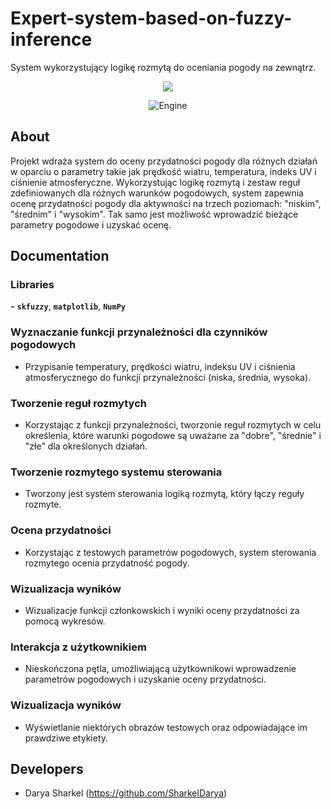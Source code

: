 # Expert-system-based-on-fuzzy-inference
System wykorzystujący logikę rozmytą do oceniania pogody na zewnątrz.
<p align="center">
      <img src="https://i.ibb.co/2dW62Qj/wheather.jpg">
</p>

<p align="center">
   <img src="https://img.shields.io/badge/Engine-VS%20Code-2B7FB8" alt="Engine">
</p>

## About

Projekt wdraża system do oceny przydatności pogody dla różnych działań w oparciu o parametry takie jak prędkość wiatru, temperatura, indeks UV i ciśnienie atmosferyczne. Wykorzystując logikę rozmytą i zestaw reguł zdefiniowanych dla różnych warunków pogodowych, system zapewnia ocenę przydatności pogody dla aktywności na trzech poziomach: "niskim", "średnim" i "wysokim". Tak samo jest możliwość wprowadzić bieżące parametry pogodowe i uzyskać ocenę.
## Documentation

### Libraries
**-** **`skfuzzy`**, **`matplotlib`**, **`NumPy`**

### Wyznaczanie funkcji przynależności dla czynników pogodowych
- Przypisanie temperatury, prędkości wiatru, indeksu UV i ciśnienia atmosferycznego do funkcji przynależności (niska, średnia, wysoka).
  
### Tworzenie reguł rozmytych
- Korzystając z funkcji przynależności, tworzonie reguł rozmytych w celu określenia, które warunki pogodowe są uważane za "dobre", "średnie" i "złe" dla określonych działań.
  
### Tworzenie rozmytego systemu sterowania
- Tworzony jest system sterowania logiką rozmytą, który łączy reguły rozmyte.
  
### Ocena przydatności
- Korzystając z testowych parametrów pogodowych, system sterowania rozmytego ocenia przydatność pogody.
  
### Wizualizacja wyników
- Wizualizacje funkcji członkowskich i wyniki oceny przydatności za pomocą wykresów.
  
### Interakcja z użytkownikiem
- Nieskończona pętla, umożliwiającą użytkownikowi wprowadzenie parametrów pogodowych i uzyskanie oceny przydatności.
  
### Wizualizacja wyników
- Wyświetlanie niektórych obrazów testowych oraz odpowiadające im prawdziwe etykiety.
## Developers

- Darya Sharkel (https://github.com/SharkelDarya)
